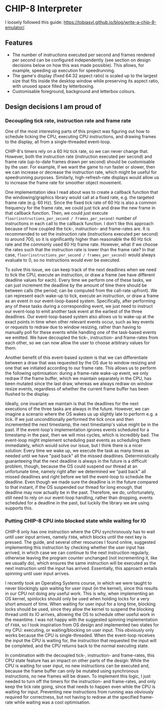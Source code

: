 # CHIP-8 Interpreter

I loosely followed this guide: https://tobiasvl.github.io/blog/write-a-chip-8-emulator/.

## Features

- The number of instructions executed per second and frames rendered per second can be configured independently (see section on design decisions below on how this was made possible). This allows, for example, speeding up execution for speedrunning.
- The game's display (fixed 64:32 aspect ratio) is scaled up to the largest size that fits inside the desktop window while preserving its aspect ratio, with unused space filled by letterboxing.
- Customisable foreground, background and letterbox colours.


## Design decisions I am proud of

### Decoupling tick rate, instruction rate and frame rate

One of the most interesting parts of this project was figuring out how to schedule ticking the CPU, executing CPU instructions, and drawing frames to the display, all from a single-threaded event-loop.

CHIP-8's timers rely on a 60 Hz tick rate, so we can never change that.
However, both the instruction rate (instruction executed per second) and frame rate (up-to-date frames drawn per second) should be customisable by the user.
For example, if we want the game to run faster or slower, then we can increase or decrease the instruction rate, which might be useful for speedrunning purposes.
Similarly, high-refresh-rate displays would allow us to increase the frame rate for smoother object movement.

One implementation idea I read about was to create a callback function that the windowing/graphics library would call at a fixed rate, e.g. the targeted frame rate (e.g. 60 Hz).
Since the fixed tick rate of 60 Hz is also a common frequency for the frame rate, we could just tick and draw the new frame in that callback function.
Then, we could just execute `floor(instructions_per_second / frames_per_second)` number of instructions in each call to the callback function.
I don't like this approach because of how coupled the tick-, instruction- and frame-rates are.
It is recommended to set the instruction rate (instructions executed per second) to around 700, so it is significantly higher than reasonable the 60 Hz tick rate and the commonly used 60 Hz frame rate.
However, what if we choose the rates such that the instruction rate is lower than the frame rate?
In that case, `floor(instructions_per_second / frames_per_second)` would always evaluate to 0, so no instructions would ever be executed.

To solve this issue, we can keep track of the next deadlines when we need to tick the CPU, execute an instruction, or draw a frame (we have different deadline values for each).
Every time we perform one of these tasks, we can just increment the deadline by the amount of time there should be between calls (the period; can be computed from the call-rate upfront).
We can represent each wake-up to tick, execute an instruction, or draw a frame as an event in our event-loop-based system.
Specifically, after performing any of these tasks during a corresponding event, we just need to instruct our event-loop to emit another task event at the earliest of the three deadlines.
Our event-loop-based system also allows us to wake-up at the exact points in time when other relevant events occur, such as key events or requests to redraw due to window resizing, rather than having to manually poll for these events while handling one of the task-based events we emitted.
We have decoupled the tick-, instruction- and frame-rates from each other, so we can now allow the user to choose arbitrary values for them.

Another benefit of this event-based system is that we can differentiate between a draw that was requested by the OS due to window resizing and one that we initiated according to our frame rate.
This allows us to perform the following optimisation: during a frame-rate wake-up event, we only redraw if the frame buffer, which we maintain separately in the CPU, has been mutated since the last draw, whereas we always redraw on window resize events, regardless of whether the current frame buffer has been flushed to the display.

Ideally, one invariant we maintain is that the deadlines for the next executions of the three tasks are always in the future.
However, we can imagine a scenario where the OS wakes us up slightly late to perform e.g. a tick.
If we just unconditionally performed the tick once and then incremented the next timestamp, the next timestamp's value might be in the past.
If the event-loop's implementation ignores events scheduled for a timestamp in the past, then we will miss cycles, which is incredibly bad.
The event-loop might implement scheduling past events as scheduling them immediately, which would solve our issue, but I think there is a nicer solution: Every time we wake up, we execute the task as many times as needed until we have "paid back" all the missed deadlines.
Deterministically guaranteeing that the next deadline is always in the future is a difficult problem, though, because the OS could suspend our thread at an unfortunate time, namely right after we determined we "paid back" all missed deadlines and right before we tell the event-loop to schedule the deadline.
Even though we made sure the deadline is in the future compared to that instant, if the OS suspended our thread for long enough, that deadline may now actually be in the past.
Therefore, we do, unfortunately, still need to rely on our event-loop handling, rather than dropping, events scheduled for a deadline in the past, but luckily the library we are using supports this.


### Putting CHIP-8 CPU into blocked state while waiting for IO

CHIP-8 only has one instruction where the CPU synchronously has to wait until user input arrives, namely `FX0A`, which blocks until the next key is pressed.
The guide, and several other resources I found online, suggested implementing this instruction by checking whether the user input has arrived, in which case we can continue to the next instruction regularly, otherwise leaving the program counter unchanged (not incrementing it, like we usually do), which ensures the same instruction will be executed as the next instruction until the input has arrived.
Essentially, this approach entails spinning until user input arrives.

I recently took an Operating Systems course, in which we were taught to never blockingly spin waiting for user input (in the kernel), since this results in our CPU not doing any useful work.
This is why, when implementing an OS kernel, spinlocks should only be used when holding locks for a very short amount of time.
When waiting for user input for a long time, blocking locks should be used, since they allow the kernel to suspend the blocking thread until its IO arrives, allowing the OS to schedule other useful work in the meantime.
I was not happy with the suggested spinning implementation of `FX0A`, so I took inspiration from OS design and implemented two states for my CPU: executing, or waiting/blocking on user input.
This obviously only works because the CPU is single-threaded.
When the event-loop receives the input the CPU is waiting for, the instruction that requested the input will be completed, and the CPU returns back to the normal executing state.

In combination with the decoupled tick-, instruction- and frame-rates, this CPU state feature has an impact on other parts of the design: While the CPU is waiting for user input, no new instructions can be executed and, because the frame buffer can only be mutated using synchronous instructions, no new frames will be drawn.
To implement this logic, I just needed to turn off the timers for the instruction- and frame-rates, and only keep the tick rate going, since that needs to happen even while the CPU is waiting for input.
Preventing new instructions from running was obviously required for correctness, but not having to redraw at the specified frame-rate while waiting was a cool optimisation.
